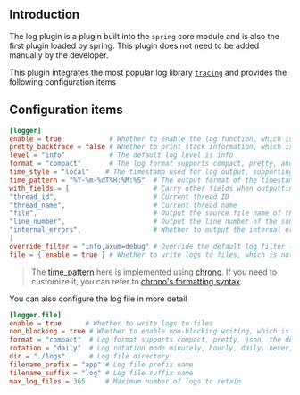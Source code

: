 ## Introduction

The log plugin is a plugin built into the `spring` core module and is also the first plugin loaded by spring. This plugin does not need to be added manually by the developer.

This plugin integrates the most popular log library [`tracing`](https://tracing.rs/) and provides the following configuration items

## Configuration items

```toml
[logger]
enable = true            # Whether to enable the log function, which is enabled by default
pretty_backtrace = false # Whether to print stack information, which is disabled by default. It is recommended to enable it only during application development
level = "info"           # The default log level is info
format = "compact"       # The log format supports compact, pretty, and json, and the default is compact
time_style = "local"    # The timestamp used for log output, supporting system, uptime, local, utc, none
time_pattern = "%Y-%m-%dT%H:%M:%S"  # The output format of the timestamp, effective only when time_style is local or utc
with_fields = [                     # Carry other fields when outputting logs, the following fields are not carried by default
"thread_id",                        # Current thread ID
"thread_name",                      # Current thread name
"file",                             # Output the source file name of the log
"line_number",                      # Output the line number of the source file of the log
"internal_errors",                  # Whether to output the internal errors contained when an error occurs
]
override_filter = "info,axum=debug" # Override the default log filter level, and specify the log level for the crate library
file = { enable = true } # Whether to write logs to files, which is not enabled by default
```

> The [time_pattern](https://docs.rs/tracing-subscriber/latest/tracing_subscriber/fmt/time/index.html) here is implemented using [chrono](https://docs.rs/chrono). If you need to customize it, you can refer to [chrono's formatting syntax](https://docs.rs/chrono/latest/chrono/format/strftime/index.html).

You can also configure the log file in more detail
```toml
[logger.file]
enable = true      # Whether to write logs to files
non_blocking = true # Whether to enable non-blocking writing, which is enabled by default
format = "compact"  # Log format supports compact, pretty, json, the default is compact
rotation = "daily"  # Log rotation mode minutely, hourly, daily, never, the default is daily rotation
dir = "./logs"      # Log file directory
filename_prefix = "app" # Log file prefix name
filename_suffix = "log" # Log file suffix name
max_log_files = 365     # Maximum number of logs to retain
```